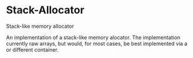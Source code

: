 # Stack-Allocator
Stack-like memory allocator

An implementation of a stack-like memory alocator. The implementation currently raw arrays, but would, for most cases, be best implemented via a <vector> or different container.

